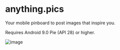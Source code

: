 # anything.pics
Your mobile pinboard to post images that inspire you.

Requires Android 9.0 Pie (API 28) or higher.

![image](https://user-images.githubusercontent.com/93152029/224828309-ec76d341-be5f-4152-8f81-ff850e6309d1.png)
